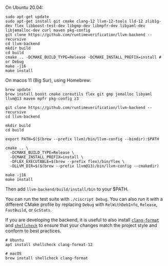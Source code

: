 On Ubuntu 20.04:
```shell
sudo apt-get update
sudo apt-get install git cmake clang-12 llvm-12-tools lld-12 zlib1g-dev flex libboost-test-dev libgmp-dev libmpfr-dev libyaml-dev libjemalloc-dev curl maven pkg-config
git clone https://github.com/runtimeverification/llvm-backend --recursive
cd llvm-backend
mkdir build
cd build
cmake .. -DCMAKE_BUILD_TYPE=Release -DCMAKE_INSTALL_PREFIX=install # or Debug
make -j16
make install
```

On macos 11 (Big Sur), using Homebrew:
```shell
brew update
brew install boost cmake coreutils flex git gmp jemalloc libyaml llvm@13 maven mpfr pkg-config z3

git clone https://github.com/runtimeverification/llvm-backend --recursive
cd llvm-backend

mkdir build
cd build

export PATH=$($(brew --prefix llvm)/bin/llvm-config --bindir):$PATH

cmake .. \
  -DCMAKE_BUILD_TYPE=Release \
  -DCMAKE_INSTALL_PREFIX=install \
  -DFLEX_EXECUTABLE=$(brew --prefix flex)/bin/flex \
  -DLLVM_DIR=$($(brew --prefix llvm@13)/bin/llvm-config --cmakedir)

make -j16
make install
```

Then add `llvm-backend/build/install/bin` to your $PATH.

You can run the test suite with `./ciscript Debug`. You can also run it with a different CMake profile by replacing `Debug` with `RelWithDebInfo`, `Release`, `FastBuild`, or `GcStats`.

If you are developing the backend, it is useful to also install
[`clang-format`](clang-format) and [`shellcheck`](shellcheck) to ensure that
your changes match the project style and conform to best practices.

```shell
# Ubuntu
apt install shellcheck clang-format-12

# macOS
brew install shellcheck clang-format
```

[clang-format]: https://clang.llvm.org/docs/ClangFormat.html
[shellcheck]: https://www.shellcheck.net/
